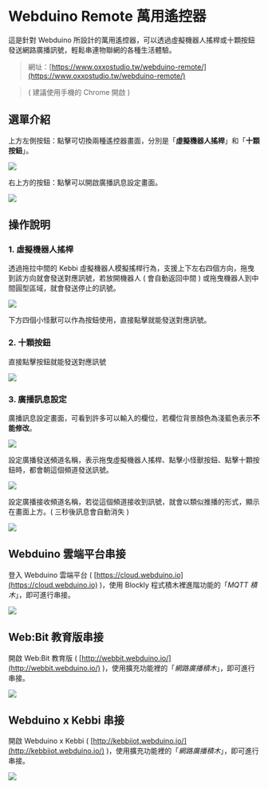 # Webduino Remote 萬用遙控器

這是針對 Webduino 所設計的萬用遙控器，可以透過虛擬機器人搖桿或十顆按鈕發送網路廣播訊號，輕鬆串連物聯網的各種生活體驗。

> 網址：[https://www.oxxostudio.tw/webduino-remote/](https://www.oxxostudio.tw/webduino-remote/)

> ( 建議使用手機的 Chrome 開啟 )

## 選單介紹

上方左側按鈕：點擊可切換兩種遙控器畫面，分別是「**虛擬機器人搖桿**」和「**十顆按鈕**」。

![](media/tutorial-01.gif)

右上方的按鈕：點擊可以開啟廣播訊息設定畫面。

![](media/tutorial-02.gif)

## 操作說明

### 1. 虛擬機器人搖桿

透過拖拉中間的 Kebbi 虛擬機器人模擬搖桿行為，支援上下左右四個方向，拖曳到該方向就會發送對應訊號，若放開機器人 ( 會自動返回中間 ) 或拖曳機器人到中間圓型區域，就會發送停止的訊號。

![](media/tutorial-03.gif)

下方四個小怪獸可以作為按鈕使用，直接點擊就能發送對應訊號。

### 2. 十顆按鈕

直接點擊按鈕就能發送對應訊號

![](media/tutorial-04.gif)

### 3. 廣播訊息設定

廣播訊息設定畫面，可看到許多可以輸入的欄位，若欄位背景顏色為淺藍色表示**不能修改**。

![](media/tutorial-05.gif)

設定廣播發送頻道名稱，表示拖曳虛擬機器人搖桿、點擊小怪獸按鈕、點擊十顆按鈕時，都會朝這個頻道發送訊號。

![](media/tutorial-06.gif)

設定廣播接收頻道名稱，若從這個頻道接收到訊號，就會以類似推播的形式，顯示在畫面上方。( 三秒後訊息會自動消失 )

![](media/tutorial-07.gif)


## Webduino 雲端平台串接

登入 Webduino 雲端平台 ( [https://cloud.webduino.io](https://cloud.webduino.io) )，使用 Blockly 程式積木裡進階功能的「*MQTT 積木*」，即可進行串接。

![](media/tutorial-08.gif)

## Web:Bit 教育版串接

開啟 Web:Bit 教育版 ( [http://webbit.webduino.io/](http://webbit.webduino.io/) )，使用擴充功能裡的「*網路廣播積木*」，即可進行串接。

![](media/tutorial-09.gif)

## Webduino x Kebbi 串接

開啟 Webduino x Kebbi ( [http://kebbiiot.webduino.io/](http://kebbiiot.webduino.io/) )，使用擴充功能裡的「*網路廣播積木*」，即可進行串接。

![](media/tutorial-10.gif)

